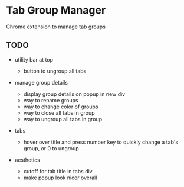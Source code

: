 # Tab Group Manager

Chrome extension to manage tab groups


## TODO
- utility bar at top
    - button to ungroup all tabs

- manage group details
    - display group details on popup in new div
    - way to rename groups
    - way to change color of groups
    - way to close all tabs in group
    - way to ungroup all tabs in group

- tabs
    - hover over title and press number key to quickly change a tab's group, or 0 to ungroup

- aesthetics
    - cutoff for tab title in tabs div
    - make popup look nicer overall